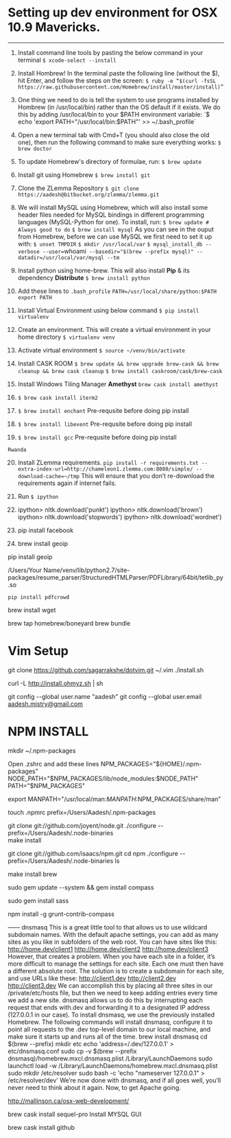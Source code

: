 # Setting up dev environment for OSX 10.9 Mavericks.
***

1. Install command line tools by pasting the below command in your terminal
`$ xcode-select --install`

2.  Install Hombrew! In the terminal paste the following line (without the \$), hit Enter, and follow the steps on the screen:
`$ ruby -e “$(curl -fsSL https://raw.githubusercontent.com/Homebrew/install/master/install)”`

3. One thing we need to do is tell the system to use programs installed by Hombrew (in /usr/local/bin) rather than the OS default if it exists. We do this by adding /usr/local/bin to your $PATH environment variable: 
`$ echo 'export PATH="/usr/local/bin:\$PATH"' >> ~/.bash_profile`

4. Open a new terminal tab with Cmd+T (you should also close the old one), then run the following command to make sure everything works:
`$ brew doctor`

5. To update Homebrew's directory of formulae, run:
`$ brew update`

6. Install git using Homebrew
`$ brew install git`

7. Clone the ZLemma Repository
`$ git clone https://aadesh@bitbucket.org/zlemma/zlemma.git`

8. We will install MySQL using Homebrew, which will also install some header files needed for MySQL bindings in different programming languages (MySQL-Python for one).
To install, run:
`$ brew update # Always good to do`
`$ brew install mysql`
As you can see in the ouput from Homebrew, before we can use MySQL we first need to set it up with:
`$ unset TMPDIR`
`$ mkdir /usr/local/var`
`$ mysql_install_db --verbose --user=`whoami` --basedir="$(brew --prefix mysql)" --datadir=/usr/local/var/mysql --tm`

9. Install python using home-brew. This will also install **Pip** & its dependency **Distribute**
`$ brew install python`

10. Add these lines to `.bash_profile`
`PATH=/usr/local/share/python:$PATH`
`export PATH`

11. Install Virtual Environment using below command
`$ pip install virtualenv` 

12. Create an environment. This will create a virtual environment in your home directory
`$ virtualenv venv`

13. Activate virtual environment
`$ source ~/venv/bin/activate`

14. Install CASK ROOM
`$ brew update && brew upgrade brew-cask && brew cleanup && brew cask cleanup`
`$ brew install caskroom/cask/brew-cask`

15. Install Windows Tiling Manager **Amethyst**
`brew cask install amethyst`

16. `$ brew cask install iterm2`

17. `$ brew install enchant` Pre-requsite before doing pip install

18. `$ brew install libevent` Pre-requsite before doing pip install

19. `$ brew install gcc`  Pre-requsite before doing pip install
~~~~
Rwanda
~~~~
20. Install ZLemma requirements. 
`pip install -r requirements.txt --extra-index-url=http://chameleon1.zlemma.com:8080/simple/ --download-cache=~/tmp`
This will ensure that you don’t re-download the requirements again if internet fails.

21. Run `$ ipython`

22. ipython> nltk.download('punkt')
ipython> nltk.download('brown')
ipython> nltk.download('stopwords')
ipython> nltk.download('wordnet')

23. pip install facebook

24. brew install geoip

pip install geoip

/Users/Your Name/venv/lib/python2.7/site-packages/resume_parser/StructuredHTMLParser/PDFLibrary/64bit/tetlib_py.so

```
pip install pdfcrowd
```


brew install wget


brew tap homebrew/boneyard
brew bundle


# Vim Setup
git clone https://github.com/sagarrakshe/dotvim.git ~/.vim
./install.sh

curl -L http://install.ohmyz.sh | sh

git config --global user.name "aadesh"
git config --global user.email aadesh.mistry@gmail.com

# NPM INSTALL
mkdir ~/.npm-packages

Open .zshrc and add these lines
NPM_PACKAGES="${HOME}/.npm-packages"
NODE_PATH="$NPM_PACKAGES/lib/node_modules:$NODE_PATH"
PATH="$NPM_PACKAGES"

export MANPATH="/usr/local/man:$MANPATH:$NPM_PACKAGES/share/man”

touch .npmrc
prefix=/Users/Aadesh/.npm-packages   

git clone git://github.com/joyent/node.git
./configure --prefix=/Users/Aadesh/.node-binaries  
make install

git clone git://github.com/isaacs/npm.git
cd npm
./configure --prefix=/Users/Aadesh/.node-binaries  ls

make install brew 

sudo gem update --system && gem install compass

sudo gem install sass

npm install -g grunt-contrib-compass


——
dnsmasq
This is a great little tool to that allows us to use wildcard subdomain names.
With the default apache settings, you can add as many sites as you like in subfolders of the web root. You can have sites like this:
http://home.dev/client1
http://home.dev/client2
http://home.dev/client3
However, that creates a problem. When you have each site in a folder, it’s more difficult to manage the settings for each site. Each one must then have a different absolute root. The solution is to create a subdomain for each site, and use URLs like these:
http://client1.dev
http://client2.dev
http://client3.dev
We can accomplish this by placing all three sites in our /private/etc/hosts file, but then we need to keep adding entries every time we add a new site. dnsmasq allows us to do this by interrupting each request that ends with.dev and forwarding it to a designated IP address (127.0.0.1 in our case).
To install dnsmasq, we use the previously installed Homebrew. The following commands will install dnsmasq, configure it to point all requests to the .dev top-level domain to our local machine, and make sure it starts up and runs all of the time.
brew install dnsmasq
cd $(brew --prefix)
mkdir etc
echo 'address=/.dev/127.0.0.1' > etc/dnsmasq.conf
sudo cp -v $(brew --prefix dnsmasq)/homebrew.mxcl.dnsmasq.plist /Library/LaunchDaemons
sudo launchctl load -w /Library/LaunchDaemons/homebrew.mxcl.dnsmasq.plist
sudo mkdir /etc/resolver
sudo bash -c 'echo "nameserver 127.0.0.1" > /etc/resolver/dev'
We’re now done with dnsmasq, and if all goes well, you’ll never need to think about it again. Now, to get Apache going.

http://mallinson.ca/osx-web-development/



brew cask install sequel-pro
Install MYSQL GUI

brew cask install github
